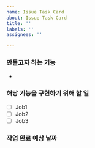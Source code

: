 ```yaml
---
name: Issue Task Card
about: Issue Task Card
title: ''
labels: ''
assignees: ''

---
```


### 만들고자 하는 기능
-

### 해당 기능을 구현하기 위해 할 일
- [ ] Job1
- [ ] Job2
- [ ] Job3

### 작업 완료 예상 날짜
